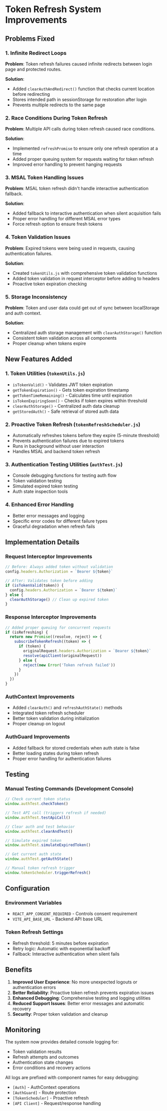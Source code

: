 # Token Refresh System Improvements

## Problems Fixed

### 1. Infinite Redirect Loops
**Problem**: Token refresh failures caused infinite redirects between login page and protected routes.

**Solution**: 
- Added `clearAuthAndRedirect()` function that checks current location before redirecting
- Stores intended path in sessionStorage for restoration after login
- Prevents multiple redirects to the same page

### 2. Race Conditions During Token Refresh
**Problem**: Multiple API calls during token refresh caused race conditions.

**Solution**:
- Implemented `refreshPromise` to ensure only one refresh operation at a time
- Added proper queuing system for requests waiting for token refresh
- Improved error handling to prevent hanging requests

### 3. MSAL Token Handling Issues
**Problem**: MSAL token refresh didn't handle interactive authentication fallback.

**Solution**:
- Added fallback to interactive authentication when silent acquisition fails
- Proper error handling for different MSAL error types
- Force refresh option to ensure fresh tokens

### 4. Token Validation Issues
**Problem**: Expired tokens were being used in requests, causing authentication failures.

**Solution**:
- Created `tokenUtils.js` with comprehensive token validation functions
- Added token validation in request interceptor before adding to headers
- Proactive token expiration checking

### 5. Storage Inconsistency
**Problem**: Token and user data could get out of sync between localStorage and auth context.

**Solution**:
- Centralized auth storage management with `clearAuthStorage()` function
- Consistent token validation across all components
- Proper cleanup when tokens expire

## New Features Added

### 1. Token Utilities (`tokenUtils.js`)
- `isTokenValid()` - Validates JWT token expiration
- `getTokenExpiration()` - Gets token expiration timestamp
- `getTokenTimeRemaining()` - Calculates time until expiration
- `isTokenExpiringSoon()` - Checks if token expires within threshold
- `clearAuthStorage()` - Centralized auth data cleanup
- `getStoredAuth()` - Safe retrieval of stored auth data

### 2. Proactive Token Refresh (`tokenRefreshScheduler.js`)
- Automatically refreshes tokens before they expire (5-minute threshold)
- Prevents authentication failures due to expired tokens
- Runs in background without user interaction
- Handles MSAL and backend token refresh

### 3. Authentication Testing Utilities (`authTest.js`)
- Console debugging functions for testing auth flow
- Token validation testing
- Simulated expired token testing
- Auth state inspection tools

### 4. Enhanced Error Handling
- Better error messages and logging
- Specific error codes for different failure types
- Graceful degradation when refresh fails

## Implementation Details

### Request Interceptor Improvements
```javascript
// Before: Always added token without validation
config.headers.Authorization = `Bearer ${token}`

// After: Validates token before adding
if (isTokenValid(token)) {
  config.headers.Authorization = `Bearer ${token}`
} else {
  clearAuthStorage() // Clean up expired token
}
```

### Response Interceptor Improvements
```javascript
// Added proper queuing for concurrent requests
if (isRefreshing) {
  return new Promise((resolve, reject) => {
    subscribeTokenRefresh((token) => {
      if (token) {
        originalRequest.headers.Authorization = `Bearer ${token}`
        resolve(apiClient(originalRequest))
      } else {
        reject(new Error('Token refresh failed'))
      }
    })
  })
}
```

### AuthContext Improvements
- Added `clearAuth()` and `refreshAuthState()` methods
- Integrated token refresh scheduler
- Better token validation during initialization
- Proper cleanup on logout

### AuthGuard Improvements
- Added fallback for stored credentials when auth state is false
- Better loading states during token refresh
- Proper error handling for authentication failures

## Testing

### Manual Testing Commands (Development Console)
```javascript
// Check current token status
window.authTest.checkToken()

// Test API call (triggers refresh if needed)
window.authTest.testApiCall()

// Clear auth and test behavior
window.authTest.clearAndTest()

// Simulate expired token
window.authTest.simulateExpiredToken()

// Get current auth state
window.authTest.getAuthState()

// Manual token refresh trigger
window.tokenScheduler.triggerRefresh()
```

## Configuration

### Environment Variables
- `REACT_APP_CONSENT_REQUIRED` - Controls consent requirement
- `VITE_API_BASE_URL` - Backend API base URL

### Token Refresh Settings
- Refresh threshold: 5 minutes before expiration
- Retry logic: Automatic with exponential backoff
- Fallback: Interactive authentication when silent fails

## Benefits

1. **Improved User Experience**: No more unexpected logouts or authentication errors
2. **Better Reliability**: Proactive token refresh prevents expiration issues
3. **Enhanced Debugging**: Comprehensive testing and logging utilities
4. **Reduced Support Issues**: Better error messages and automatic recovery
5. **Security**: Proper token validation and cleanup

## Monitoring

The system now provides detailed console logging for:
- Token validation results
- Refresh attempts and outcomes
- Authentication state changes
- Error conditions and recovery actions

All logs are prefixed with component names for easy debugging:
- `[Auth]` - AuthContext operations
- `[AuthGuard]` - Route protection
- `[TokenScheduler]` - Proactive refresh
- `[API Client]` - Request/response handling